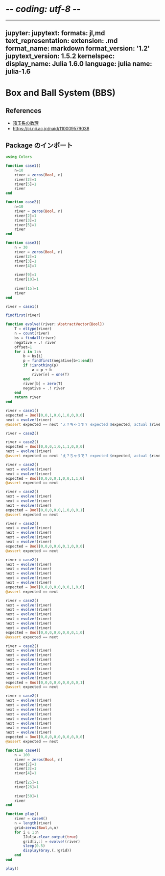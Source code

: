 # -*- coding: utf-8 -*-
---
jupyter:
  jupytext:
    formats: jl,md
    text_representation:
      extension: .md
      format_name: markdown
      format_version: '1.2'
      jupytext_version: 1.5.2
  kernelspec:
    display_name: Julia 1.6.0
    language: julia
    name: julia-1.6
---

# Box and Ball System (BBS)

## References

- [箱玉系の数理](https://mathsoc.jp/meeting/kikaku/2008aki/2008_aki_tokihiro.pdf)
- https://ci.nii.ac.jp/naid/110009579038


## Package のインポート

```julia
using Colors
```

```julia
function case1()
    n=10
    river = zeros(Bool, n)
    river[2]=1
    river[5]=1
    river
end

function case2()
    n=10
    river = zeros(Bool, n)
    river[2]=1
    river[3]=1
    river[5]=1
    river
end

function case3()
    n = 30
    river = zeros(Bool, n)
    river[2]=1
    river[3]=1
    river[4]=1
    
    river[9]=1
    river[10]=1
    
    river[15]=1
    river
end 

```

```julia
river = case1()
```

```julia
findfirst(river)
```

```julia
function evolve!(river::AbstractVector{Bool})
    T = eltype(river)
    n = count(river)
    bs = findall(river)
    negative = .! river
    offset=1
    for i in 1:n
        b = bs[i]
        p = findfirst(negative[b+1:end])
        if !isnothing(p)
            ∅ = p + b
            river[∅] = one(T)
        end
        river[b] = zero(T)
        negative = .! river
    end
    return river
end
```

```julia
river = case1()
expected = Bool[0,0,1,0,0,1,0,0,0,0]
next = evolve!(river)
@assert expected == next "え？ちゃうで？ expected $expected, actual $river"
```

```julia
river = case2()
```

```julia
river = case2()
expected = Bool[0,0,0,1,0,1,1,0,0,0]
next = evolve!(river)
@assert expected == next "え？ちゃうで？ expected $expected, actual $river"
```

```julia
river = case2()
next = evolve!(river)
next = evolve!(river)
expected = Bool[0,0,0,0,1,0,0,1,1,0]
@assert expected == next
```

```julia
river = case2()
next = evolve!(river)
next = evolve!(river)
next = evolve!(river)
expected = Bool[0,0,0,0,0,1,0,0,0,1]
@assert expected == next
```

```julia
river = case2()
next = evolve!(river)
next = evolve!(river)
next = evolve!(river)
next = evolve!(river)
expected = Bool[0,0,0,0,0,0,1,0,0,0]
@assert expected == next
```

```julia
river = case2()
next = evolve!(river)
next = evolve!(river)
next = evolve!(river)
next = evolve!(river)
next = evolve!(river)
expected = Bool[0,0,0,0,0,0,0,1,0,0]
@assert expected == next
```

```julia
river = case2()
next = evolve!(river)
next = evolve!(river)
next = evolve!(river)
next = evolve!(river)
next = evolve!(river)
next = evolve!(river)
expected = Bool[0,0,0,0,0,0,0,0,1,0]
@assert expected == next
```

```julia
river = case2()
next = evolve!(river)
next = evolve!(river)
next = evolve!(river)
next = evolve!(river)
next = evolve!(river)
next = evolve!(river)
next = evolve!(river)
expected = Bool[0,0,0,0,0,0,0,0,0,1]
@assert expected == next
```

```julia
river = case2()
next = evolve!(river)
next = evolve!(river)
next = evolve!(river)
next = evolve!(river)
next = evolve!(river)
next = evolve!(river)
next = evolve!(river)
next = evolve!(river)
expected = Bool[0,0,0,0,0,0,0,0,0,0]
@assert expected == next
```

```julia
function case4()
    n = 100
    river = zeros(Bool, n)
    river[2]=1
    river[3]=1
    river[4]=1
    
    river[25]=1
    river[26]=1
    
    river[50]=1
    river
end
```

```julia
function play()
    river = case4()
    n = length(river)
    grid=zeros(Bool,n,n)
    for i ∈ 1:n
        IJulia.clear_output(true)
        grid[i,:] = evolve!(river)
        sleep(0.5)
        display(Gray.(.!grid))
    end
end

play()
```
